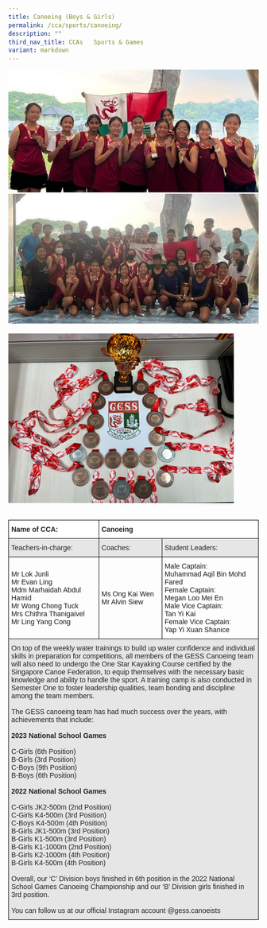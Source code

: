 ```yaml
---
title: Canoeing (Boys & Girls)
permalink: /cca/sports/canoeing/
description: ""
third_nav_title: CCAs   Sports & Games
variant: markdown
---
```

![](/images/canoe%201.jpg)
<br>
![](/images/canoe%202.jpg)	
<br>
![](/images/Canoe-1%20(1).png)	
<br>

<style type="text/css">
.tg  {border-collapse:collapse;border-spacing:0;}
.tg td{border-color:black;border-style:solid;border-width:1px;font-family:Arial, sans-serif;font-size:14px;
  overflow:hidden;padding:10px 5px;word-break:normal;}
.tg th{border-color:black;border-style:solid;border-width:1px;font-family:Arial, sans-serif;font-size:14px;
  font-weight:normal;overflow:hidden;padding:10px 5px;word-break:normal;}
.tg .tg-l2bf{background-color:#FFF;color:#222;font-weight:bold;text-align:left;vertical-align:top}
.tg .tg-h5mn{background-color:#E6E6E6;color:#222;text-align:left;vertical-align:middle}
.tg .tg-1ppo{background-color:#FFF;color:#222;text-align:left;vertical-align:middle}
</style>
<table class="tg">
<thead>
  <tr>
    <th class="tg-l2bf"><span style="font-weight:bold">Name of CCA:</span></th>
    <th class="tg-l2bf" colspan="2"><span style="font-weight:bold">Canoeing</span></th>
  </tr>
</thead>
<tbody>
  <tr>
    <td class="tg-h5mn">Teachers-in-charge:</td>
    <td class="tg-h5mn">Coaches:</td>
    <td class="tg-h5mn">Student Leaders:</td>
  </tr>
  <tr>
    <td class="tg-tsok">Mr Lok Junli<br>Mr Evan Ling<br>Mdm Marhaidah Abdul Hamid<br>Mr Wong Chong Tuck<br>Mrs Chithra Thanigaivel<br>Mr Ling Yang Cong</td>
    <td class="tg-tsok">Ms Ong Kai Wen<br>Mr Alvin Siew</td>
    <td class="tg-tsok">Male Captain:<br>Muhammad Aqil Bin Mohd Fared<br>Female Captain:<br>Megan Loo Mei En<br>Male Vice Captain:<br>Tan Yi Kai<br>Female Vice Captain:<br>Yap Yi Xuan Shanice</td>
  </tr>
  <tr>
    <td class="tg-h5mn" colspan="3">On top of the weekly water trainings to build up water confidence and individual skills in preparation for competitions, all members of the GESS Canoeing team will also need to undergo the One Star Kayaking Course certified by the Singapore Canoe Federation, to equip themselves with the necessary basic knowledge and ability to handle the sport. A training camp is also conducted in Semester One to foster leadership qualities, team bonding and discipline among the team members.<br><br>The GESS canoeing team has had much success over the years, with achievements that include:<br><br><span style="font-weight:bold">2023 National School Games</span><br><br>C-Girls (6th Position)<br>B-Girls (3rd Position)<br>C-Boys (9th Position)<br>B-Boys (6th Position)<br><br><span style="font-weight:bold">2022 National School Games</span><br><br>C-Girls JK2-500m (2nd Position)<br>C-Girls K4-500m (3rd Position)<br>C-Boys K4-500m (4th Position)<br>B-Girls JK1-500m (3rd Position)<br>B-Girls K1-500m (3rd Position)<br>B-Girls K1-1000m (2nd Position)<br>B-Girls K2-1000m (4th Position)<br>B-Girls K4-500m (4th Position)<br><br>Overall, our ‘C’ Division boys finished in 6th position in the 2022 National School Games Canoeing Championship and our ‘B’ Division girls finished in 3rd position.<br><br>You can follow us at our official Instagram account @gess.canoeists</td>
  </tr>
</tbody>
</table>